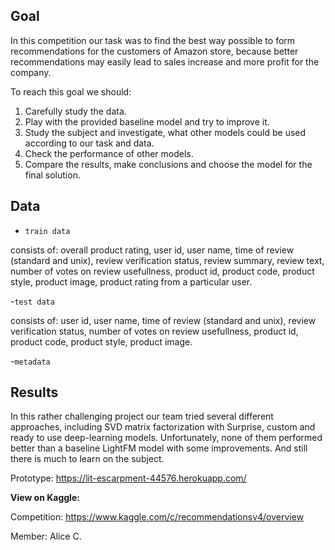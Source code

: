 ## Goal

In this competition our task was to find the best way possible to form recommendations for the customers of Amazon store, because better recommendations may easily lead to sales increase and more profit for the company. 

To reach this goal we should:
1. Carefully study the data.
2. Play with the provided baseline model and try to improve it. 
3. Study the subject and investigate, what other models could be used according to our task and data.
4. Check the performance of other models.
5. Compare the results, make conclusions and choose the model for the final solution.

## Data

- ```train data```

consists of: overall product rating, user id, user name, time of review (standard and unix), review verification status, review summary, review text, number of votes on review usefullness, product id, product code, product style, product image, product rating from a particular user.

-```test data```

consists of: user id, user name, time of review (standard and unix), review verification status, number of votes on review usefullness, product id, product code, product style, product image.

-```metadata```

## Results

In this rather challenging project our team tried several different approaches, including SVD matrix factorization with Surprise, custom and ready to use deep-learning models. Unfortunately, none of them performed better than a baseline LightFM model with some improvements.
And still there is much to learn on the subject.

Prototype: https://lit-escarpment-44576.herokuapp.com/



**View on Kaggle:** 

Competition: https://www.kaggle.com/c/recommendationsv4/overview

Member: Alice C.
